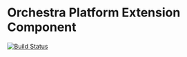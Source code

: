 Orchestra Platform Extension Component
==============

[![Build Status](https://travis-ci.org/orchestral/extension.png?branch=master)](https://travis-ci.org/orchestral/extension)
